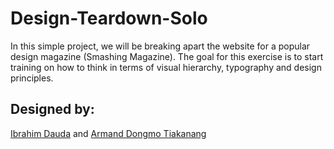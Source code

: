 # Design-Teardown-Solo
In this simple project, we will be breaking apart the website for a popular design magazine (Smashing Magazine). The goal for this exercise is to start training on how to think in terms of visual hierarchy, typography and design principles.

## Designed by:
<a href="https://github.com/ibrolive">Ibrahim Dauda</a> and <a href="https://github.com/Dongmo12">Armand Dongmo Tiakanang</a>
